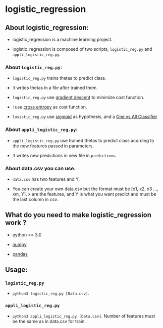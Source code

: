 # logistic_regression

## About logistic_regression:

* logistic_regression is a machine learning project.

* logistic_regression is composed of two scripts, `logistic_reg.py` and `appli_logistic_reg.py`.

### About `logistic_reg.py`:

* `logistic_reg.py` trains thetas to predict class.

* It writes thetas in a file after trained them.

* `logistic_reg.py` use [gradient descent](https://en.wikipedia.org/wiki/Gradient_descent) to minimize cost function.

* I use [cross entropy](https://en.wikipedia.org/wiki/Cross_entropy) as cost function.

* `losistic_reg.py` use [sigmoid](https://en.wikipedia.org/wiki/Sigmoid_function) as hypothesis, and a [One vs All Classifier](http://mlwiki.org/index.php/One-vs-All_Classification)

### About `appli_logistic_reg.py`:

* `appli_logistic_reg.py` use trained thetas to predict class acording to the new features passed in parameters.

* It writes new predictions in new file in `predictions`.

### About data.csv you can use.

* `data.csv` has two features and Y.

* You can create your own data.csv but the format must be [x1, x2, x3 ..., xm, Y]. x are the features, and Y is what you want predict and must be the last column in csv.

## What do you need to make logistic_regression work ?

* python >= 3.0

* [numpy](http://www.numpy.org/)

* [pandas](https://pandas.pydata.org/)

## Usage:

### `logistic_reg.py`

* `python3 logistic_reg.py [Data.csv]`.

### `appli_logistic_reg.py`

* `python3 appli_logistic_reg.py [Data.csv]`. Number of features must be the same as in data.csv for train.
